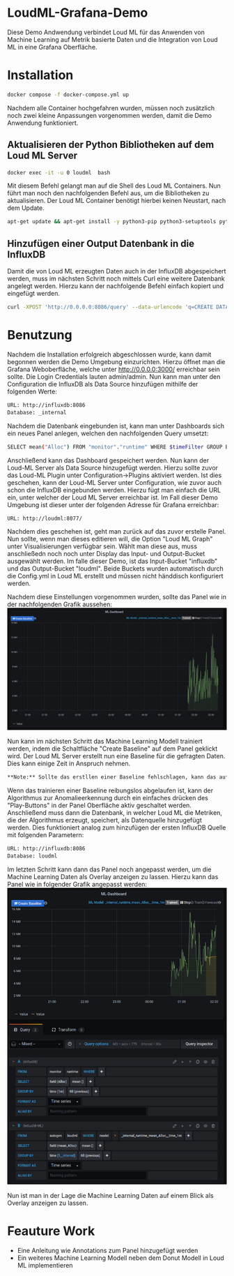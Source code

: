 # LoudML-Grafana-Demo
Diese Demo Andwendung verbindet Loud ML für das Anwenden von Machine Learning auf Metrik basierte Daten und die Integration von Loud ML in eine Grafana Oberfläche.

# Installation

```bash
docker compose -f docker-compose.yml up
```

Nachdem alle Container hochgefahren wurden, müssen noch zusätzlich noch zwei kleine Anpassungen vorgenommen werden, damit die Demo Anwendung funktioniert.

## Aktualisieren der Python Bibliotheken auf dem Loud ML Server

```bash
docker exec -it -u 0 loudml  bash
```
Mit diesem Befehl gelangt man auf die Shell des Loud ML Containers. Nun führt man noch den nachfolgenden Befehl aus, um die Bibliotheken zu aktualisieren. Der Loud ML Container benötigt hierbei keinen Neustart, nach dem Update.

```bash
apt-get update && apt-get install -y python3-pip python3-setuptools python3-dev && apt-get install -y --no-install-recommends build-essential gcc git && apt-get purge -y
```

## Hinzufügen einer Output Datenbank in die InfluxDB

Damit die von Loud ML erzeugten Daten auch in der InfluxDB abgespeichert werden, muss im nächsten Schritt noch mittels Curl eine weitere Datenbank angelegt werden. Hierzu kann der nachfolgende Befehl einfach kopiert und eingefügt werden.

```bash
curl -XPOST 'http://0.0.0.0:8086/query' --data-urlencode 'q=CREATE DATABASE "mydb"'
```

# Benutzung

Nachdem die Installation erfolgreich abgeschlossen wurde, kann damit begonnen werden die Demo Umgebung einzurichten. 
Hierzu öffnet man die Grafana Weboberfläche, welche unter <http://0.0.0.0:3000/> erreichbar sein sollte. Die Login Credentials lauten admin/admin.
Nun kann man unter den Configuration die InfluxDB als Data Source hinzufügen mithilfe der folgenden Werte: 
```bash
URL: http://influxdb:8086
Database: _internal
```
Nachdem die Datenbank eingebunden ist, kann man unter Dashboards sich ein neues Panel anlegen, welchen den nachfolgenden Query umsetzt:

```bash
SELECT mean("Alloc") FROM "monitor"."runtime" WHERE $timeFilter GROUP BY time(1m) fill(previous)
```
Anschließend kann das Dashboard gespeichert werden. Nun kann der Loud-ML Server als Data Source hinzugefügt werden. Hierzu sollte zuvor das Loud-ML Plugin unter Configuration->Plugins aktiviert werden. Ist dies geschehen, kann der Loud-ML Server unter Configuration, wie zuvor auch schon die InfluxDB eingebunden werden. Hierzu fügt man einfach die URL ein, unter welcher der Loud ML Server erreichbar ist. Im Fall dieser Demo Umgebung ist dieser unter der folgenden Adresse für Grafana erreichbar:

```bash
URL: http://loudml:8077/
```
Nachdem dies geschehen ist, geht man zurück auf das zuvor erstelle Panel. Nun sollte, wenn man dieses editieren will, die Option "Loud ML Graph" unter Visualisierungen verfügbar sein. Wählt man diese aus, muss anschließedn noch noch unter Display das Input- und Output-Bucket ausgewählt werden. Im falle dieser Demo, ist das Input-Bucket "influxdb" und das Output-Bucket "loudml". Beide Buckets wurden automatisch durch die Config.yml in Loud ML erstellt und müssen nicht händdisch konfiguriert werden. 

Nachdem diese Einstellungen vorgenommen wurden, sollte das Panel wie in der nachfolgenden Grafik aussehen:
![Loud ML Graph Panel](https://github.com/AlexGrunewald/LoudML-Grafana-Demo/blob/main/img/loudml_dashboard_plugin.png "Loud ML Graph Panel")

Nun kann im nächsten Schritt das Machine Learning Modell trainiert werden, indem die Schaltfläche "Create Baseline" auf dem Panel geklickt wird. Der Loud ML Server erstellt nun eine Baseline für die gefragten Daten. Dies kann einige Zeit in Anspruch nehmen.

```bash
**Note:** Sollte das erstllen einer Baseline fehlschlagen, kann das auf die fehlenden Datenpunkte zurückzuführen sein. Hierzu muss die Demo Umgebung erst eine Weile laufen, damit genügend Daten in der Datenbank vorhanden sind, damit der Algorithmus genügend Ansatzpunkte hat.
```

Wenn das trainieren einer Baseline reibungslos abgelaufen ist, kann der Algorithmus zur Anomalieerkennung durch ein einfaches drücken des "Play-Buttons" in der Panel Oberfläche aktiv geschaltet werden. Anschließend muss dann die Datenbank, in welcher Loud ML die Metriken, die der Algorithmus erzeugt, speichert, als Datenquelle hinzugefügt werden. Dies funktioniert analog zum hinzufügen der ersten InfluxDB Quelle mit folgenden Parametern:

```bash
URL: http://influxdb:8086
Database: loudml
```
Im letzten Schritt kann dann das Panel noch angepasst werden, um die Machine Learning Daten als Overlay anzeigen zu lassen. Hierzu kann das Panel wie in folgender Grafik angepasst werden:
![Loud ML Graph Panel](https://github.com/AlexGrunewald/LoudML-Grafana-Demo/blob/main/img/Screenshot%202021-01-29%20110451.png "Loud ML Graph Panel")

Nun ist man in der Lage die Machine Learning Daten auf einem Blick als Overlay anzeigen zu lassen.

# Feauture Work
- Eine Anleitung wie Annotations zum Panel hinzugefügt werden
- Ein weiteres Machine Learning Modell neben dem Donut Modell in Loud ML implementieren
